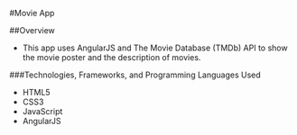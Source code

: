#Movie App

##Overview
* This app uses AngularJS and The Movie Database (TMDb) API to show the movie poster and the description of movies.

###Technologies, Frameworks, and Programming Languages Used
* HTML5
* CSS3
* JavaScript
* AngularJS

